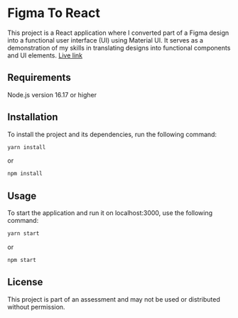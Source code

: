# Figma To React

This project is a React application where I converted part of a Figma design into a functional user interface (UI) using Material UI. It serves as a demonstration of my skills in translating designs into functional components and UI elements. [Live link](https://figma-to-react-by-zihad.netlify.app/)

## Requirements
Node.js version 16.17 or higher

## Installation

To install the project and its dependencies, run the following command:

```bash
yarn install
```

or

```bash
npm install
```

## Usage
To start the application and run it on localhost:3000, use the following command:

```bash
yarn start
```

or

```bash
npm start
```

## License
This project is part of an assessment and may not be used or distributed without permission.
